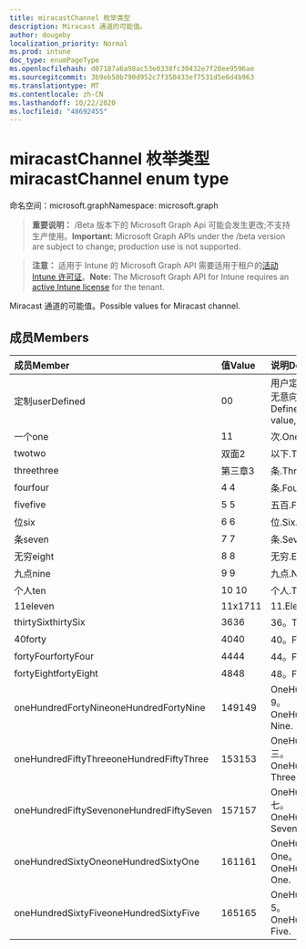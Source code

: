 ```yaml
---
title: miracastChannel 枚举类型
description: Miracast 通道的可能值。
author: dougeby
localization_priority: Normal
ms.prod: intune
doc_type: enumPageType
ms.openlocfilehash: d07187a6a98ac53e0338fc30432e7f20ee9596ae
ms.sourcegitcommit: 3b9eb50b790d952c7f350433ef7531d5e6d4b963
ms.translationtype: MT
ms.contentlocale: zh-CN
ms.lasthandoff: 10/22/2020
ms.locfileid: "48692455"
---
```

# <a name="miracastchannel-enum-type"></a><span data-ttu-id="d8216-103">miracastChannel 枚举类型</span><span class="sxs-lookup"><span data-stu-id="d8216-103">miracastChannel enum type</span></span>

<span data-ttu-id="d8216-104">命名空间：microsoft.graph</span><span class="sxs-lookup"><span data-stu-id="d8216-104">Namespace: microsoft.graph</span></span>

> <span data-ttu-id="d8216-105">**重要说明：** /Beta 版本下的 Microsoft Graph Api 可能会发生更改;不支持生产使用。</span><span class="sxs-lookup"><span data-stu-id="d8216-105">**Important:** Microsoft Graph APIs under the /beta version are subject to change; production use is not supported.</span></span>

> <span data-ttu-id="d8216-106">**注意：** 适用于 Intune 的 Microsoft Graph API 需要适用于租户的[活动 Intune 许可证](https://go.microsoft.com/fwlink/?linkid=839381)。</span><span class="sxs-lookup"><span data-stu-id="d8216-106">**Note:** The Microsoft Graph API for Intune requires an [active Intune license](https://go.microsoft.com/fwlink/?linkid=839381) for the tenant.</span></span>

<span data-ttu-id="d8216-107">Miracast 通道的可能值。</span><span class="sxs-lookup"><span data-stu-id="d8216-107">Possible values for Miracast channel.</span></span>

## <a name="members"></a><span data-ttu-id="d8216-108">成员</span><span class="sxs-lookup"><span data-stu-id="d8216-108">Members</span></span>
|<span data-ttu-id="d8216-109">成员</span><span class="sxs-lookup"><span data-stu-id="d8216-109">Member</span></span>|<span data-ttu-id="d8216-110">值</span><span class="sxs-lookup"><span data-stu-id="d8216-110">Value</span></span>|<span data-ttu-id="d8216-111">说明</span><span class="sxs-lookup"><span data-stu-id="d8216-111">Description</span></span>|
|:---|:---|:---|
|<span data-ttu-id="d8216-112">定制</span><span class="sxs-lookup"><span data-stu-id="d8216-112">userDefined</span></span>|<span data-ttu-id="d8216-113">0</span><span class="sxs-lookup"><span data-stu-id="d8216-113">0</span></span>|<span data-ttu-id="d8216-114">用户定义，默认值，无意向。</span><span class="sxs-lookup"><span data-stu-id="d8216-114">User Defined, default value, no intent.</span></span>|
|<span data-ttu-id="d8216-115">一个</span><span class="sxs-lookup"><span data-stu-id="d8216-115">one</span></span>|<span data-ttu-id="d8216-116">1</span><span class="sxs-lookup"><span data-stu-id="d8216-116">1</span></span>|<span data-ttu-id="d8216-117">次.</span><span class="sxs-lookup"><span data-stu-id="d8216-117">One.</span></span>|
|<span data-ttu-id="d8216-118">two</span><span class="sxs-lookup"><span data-stu-id="d8216-118">two</span></span>|<span data-ttu-id="d8216-119">双面</span><span class="sxs-lookup"><span data-stu-id="d8216-119">2</span></span>|<span data-ttu-id="d8216-120">以下.</span><span class="sxs-lookup"><span data-stu-id="d8216-120">Two.</span></span>|
|<span data-ttu-id="d8216-121">three</span><span class="sxs-lookup"><span data-stu-id="d8216-121">three</span></span>|<span data-ttu-id="d8216-122">第三章</span><span class="sxs-lookup"><span data-stu-id="d8216-122">3</span></span>|<span data-ttu-id="d8216-123">条.</span><span class="sxs-lookup"><span data-stu-id="d8216-123">Three.</span></span>|
|<span data-ttu-id="d8216-124">four</span><span class="sxs-lookup"><span data-stu-id="d8216-124">four</span></span>|<span data-ttu-id="d8216-125">4 </span><span class="sxs-lookup"><span data-stu-id="d8216-125">4</span></span>|<span data-ttu-id="d8216-126">条.</span><span class="sxs-lookup"><span data-stu-id="d8216-126">Four.</span></span>|
|<span data-ttu-id="d8216-127">five</span><span class="sxs-lookup"><span data-stu-id="d8216-127">five</span></span>|<span data-ttu-id="d8216-128">5 </span><span class="sxs-lookup"><span data-stu-id="d8216-128">5</span></span>|<span data-ttu-id="d8216-129">五百.</span><span class="sxs-lookup"><span data-stu-id="d8216-129">Five.</span></span>|
|<span data-ttu-id="d8216-130">位</span><span class="sxs-lookup"><span data-stu-id="d8216-130">six</span></span>|<span data-ttu-id="d8216-131">6 </span><span class="sxs-lookup"><span data-stu-id="d8216-131">6</span></span>|<span data-ttu-id="d8216-132">位.</span><span class="sxs-lookup"><span data-stu-id="d8216-132">Six.</span></span>|
|<span data-ttu-id="d8216-133">条</span><span class="sxs-lookup"><span data-stu-id="d8216-133">seven</span></span>|<span data-ttu-id="d8216-134">7 </span><span class="sxs-lookup"><span data-stu-id="d8216-134">7</span></span>|<span data-ttu-id="d8216-135">条.</span><span class="sxs-lookup"><span data-stu-id="d8216-135">Seven.</span></span>|
|<span data-ttu-id="d8216-136">无穷</span><span class="sxs-lookup"><span data-stu-id="d8216-136">eight</span></span>|<span data-ttu-id="d8216-137">8 </span><span class="sxs-lookup"><span data-stu-id="d8216-137">8</span></span>|<span data-ttu-id="d8216-138">无穷.</span><span class="sxs-lookup"><span data-stu-id="d8216-138">Eight.</span></span>|
|<span data-ttu-id="d8216-139">九点</span><span class="sxs-lookup"><span data-stu-id="d8216-139">nine</span></span>|<span data-ttu-id="d8216-140">9 </span><span class="sxs-lookup"><span data-stu-id="d8216-140">9</span></span>|<span data-ttu-id="d8216-141">九点.</span><span class="sxs-lookup"><span data-stu-id="d8216-141">Nine.</span></span>|
|<span data-ttu-id="d8216-142">个人</span><span class="sxs-lookup"><span data-stu-id="d8216-142">ten</span></span>|<span data-ttu-id="d8216-143">10  </span><span class="sxs-lookup"><span data-stu-id="d8216-143">10</span></span>|<span data-ttu-id="d8216-144">个人.</span><span class="sxs-lookup"><span data-stu-id="d8216-144">Ten.</span></span>|
|<span data-ttu-id="d8216-145">11</span><span class="sxs-lookup"><span data-stu-id="d8216-145">eleven</span></span>|<span data-ttu-id="d8216-146">11x17</span><span class="sxs-lookup"><span data-stu-id="d8216-146">11</span></span>|<span data-ttu-id="d8216-147">11.</span><span class="sxs-lookup"><span data-stu-id="d8216-147">Eleven.</span></span>|
|<span data-ttu-id="d8216-148">thirtySix</span><span class="sxs-lookup"><span data-stu-id="d8216-148">thirtySix</span></span>|<span data-ttu-id="d8216-149">36</span><span class="sxs-lookup"><span data-stu-id="d8216-149">36</span></span>|<span data-ttu-id="d8216-150">36。</span><span class="sxs-lookup"><span data-stu-id="d8216-150">Thirty-Six.</span></span>|
|<span data-ttu-id="d8216-151">40</span><span class="sxs-lookup"><span data-stu-id="d8216-151">forty</span></span>|<span data-ttu-id="d8216-152">40</span><span class="sxs-lookup"><span data-stu-id="d8216-152">40</span></span>|<span data-ttu-id="d8216-153">40。</span><span class="sxs-lookup"><span data-stu-id="d8216-153">Forty.</span></span>|
|<span data-ttu-id="d8216-154">fortyFour</span><span class="sxs-lookup"><span data-stu-id="d8216-154">fortyFour</span></span>|<span data-ttu-id="d8216-155">44</span><span class="sxs-lookup"><span data-stu-id="d8216-155">44</span></span>|<span data-ttu-id="d8216-156">44。</span><span class="sxs-lookup"><span data-stu-id="d8216-156">Forty-Four.</span></span>|
|<span data-ttu-id="d8216-157">fortyEight</span><span class="sxs-lookup"><span data-stu-id="d8216-157">fortyEight</span></span>|<span data-ttu-id="d8216-158">48</span><span class="sxs-lookup"><span data-stu-id="d8216-158">48</span></span>|<span data-ttu-id="d8216-159">48。</span><span class="sxs-lookup"><span data-stu-id="d8216-159">Forty-Eight.</span></span>|
|<span data-ttu-id="d8216-160">oneHundredFortyNine</span><span class="sxs-lookup"><span data-stu-id="d8216-160">oneHundredFortyNine</span></span>|<span data-ttu-id="d8216-161">149</span><span class="sxs-lookup"><span data-stu-id="d8216-161">149</span></span>|<span data-ttu-id="d8216-162">OneHundredForty-9。</span><span class="sxs-lookup"><span data-stu-id="d8216-162">OneHundredForty-Nine.</span></span>|
|<span data-ttu-id="d8216-163">oneHundredFiftyThree</span><span class="sxs-lookup"><span data-stu-id="d8216-163">oneHundredFiftyThree</span></span>|<span data-ttu-id="d8216-164">153</span><span class="sxs-lookup"><span data-stu-id="d8216-164">153</span></span>|<span data-ttu-id="d8216-165">OneHundredFifty-三。</span><span class="sxs-lookup"><span data-stu-id="d8216-165">OneHundredFifty-Three.</span></span>|
|<span data-ttu-id="d8216-166">oneHundredFiftySeven</span><span class="sxs-lookup"><span data-stu-id="d8216-166">oneHundredFiftySeven</span></span>|<span data-ttu-id="d8216-167">157</span><span class="sxs-lookup"><span data-stu-id="d8216-167">157</span></span>|<span data-ttu-id="d8216-168">OneHundredFifty-七。</span><span class="sxs-lookup"><span data-stu-id="d8216-168">OneHundredFifty-Seven.</span></span>|
|<span data-ttu-id="d8216-169">oneHundredSixtyOne</span><span class="sxs-lookup"><span data-stu-id="d8216-169">oneHundredSixtyOne</span></span>|<span data-ttu-id="d8216-170">161</span><span class="sxs-lookup"><span data-stu-id="d8216-170">161</span></span>|<span data-ttu-id="d8216-171">OneHundredSixty-One。</span><span class="sxs-lookup"><span data-stu-id="d8216-171">OneHundredSixty-One.</span></span>|
|<span data-ttu-id="d8216-172">oneHundredSixtyFive</span><span class="sxs-lookup"><span data-stu-id="d8216-172">oneHundredSixtyFive</span></span>|<span data-ttu-id="d8216-173">165</span><span class="sxs-lookup"><span data-stu-id="d8216-173">165</span></span>|<span data-ttu-id="d8216-174">OneHundredSixty-5。</span><span class="sxs-lookup"><span data-stu-id="d8216-174">OneHundredSixty-Five.</span></span>|





